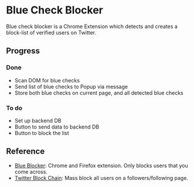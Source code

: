 # Blue Check Blocker

Blue check blocker is a Chrome Extension which detects and creates a block-list of verified users on Twitter.

## Progress

### Done

- Scan DOM for blue checks
- Send list of blue checks to Popup via message
- Store both blue checks on current page, and all detected blue checks

### To do

- Set up backend DB
- Button to send data to backend DB
- Button to block the list

## Reference

- [Blue Blocker](https://github.com/kheina-com/Blue-Blocker/): Chrome and Firefox extension. Only blocks users that you come across.
- [Twitter Block Chain](https://github.com/ceceradio/twitter-block-chain): Mass block all users on a followers/following page.
